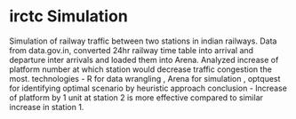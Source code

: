 # irctc Simulation
Simulation of railway traffic between two stations in indian railways. Data from data.gov.in, converted 24hr railway time table into arrival and departure inter arrivals and loaded them into Arena. Analyzed increase of platform number at which station would decrease traffic congestion the most. 
technologies - R for data wrangling , Arena for simulation , optquest for identifying optimal scenario by heuristic approach
conclusion - Increase of platform by 1 unit at station 2 is more effective compared to similar increase in station 1.

